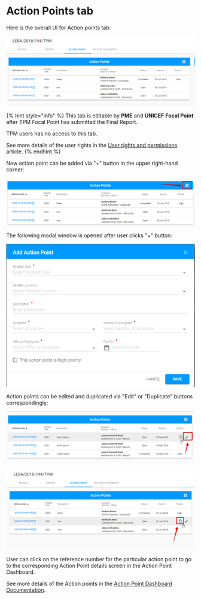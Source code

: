 # Action Points tab

Here is the overall UI for Action points tab:

![Action points tab](../../../.gitbook/assets/53.png)

{% hint style="info" %}
This tab is editable by **PME** and **UNICEF Focal Point** after TPM Focal Point has submitted the Final Report.

TPM users has no access to this tab.

See more details of the user rights in the [User rights and permissions ](../../overview/user-rights-and-permissions.md)article.
{% endhint %}

New action point can be added via "+" button in the upper right-hand corner:

![Add button](../../../.gitbook/assets/54%20%281%29.png)

The following modal window is opened after user clicks "+" button:

![Add Action Point modal window](../../../.gitbook/assets/55.png)

Action points can be edited and duplicated via "Edit" or "Duplicate" buttons correspondingly:

![Edit button](../../../.gitbook/assets/107.png)

![Duplicate icon](../../../.gitbook/assets/65.png)

User can click on the reference number for the particular action point to go to the corresponding Action Point details screen in the Action Point Dashboard.

See more details of the Action points in the [Action Point Dashboard Documentation](https://razortheory.gitbook.io/action-points-dashboard/).

